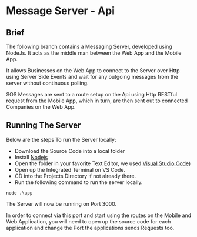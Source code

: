 # Message Server - Api

## Brief
The following branch contains a Messaging Server, developed using NodeJs. It acts as the middle man between the Web App and the Mobile App.

It allows Businesses on the Web App to connect to the Server over Http using Server Side Events and wait for any outgoing messages from the server without continuous polling.

SOS Messages are sent to a route setup on the Api using Http RESTful request from the Mobile App, which in turn, are then sent out to connected Companies on the Web App.


## Running The Server
Below are the steps To run the Server locally:

* Download the Source Code into a local folder
* Install [Nodejs](https://nodejs.org/en/)
* Open the folder in your favorite Text Editor, we used [Visual Studio Code](https://code.visualstudio.com/download))
* Open up the Integrated Terminal on VS Code.
* CD into the Projects Directory if not already there.
* Run the following command to run the server locally.
```
node .\app
```

The Server will now be running on Port 3000. 

In order to connect via this port and start using the routes on the Mobile and Web Application, you will need to open up the source code for each application and change the Port the applications sends Requests too.
